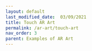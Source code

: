 ```yaml
---
layout: default
last_modified_date:  03/09/2021
title: Touch AR Art
permalink: /ar-art/touch-art
nav_order: 3
parent: Examples of AR Art
---
```



